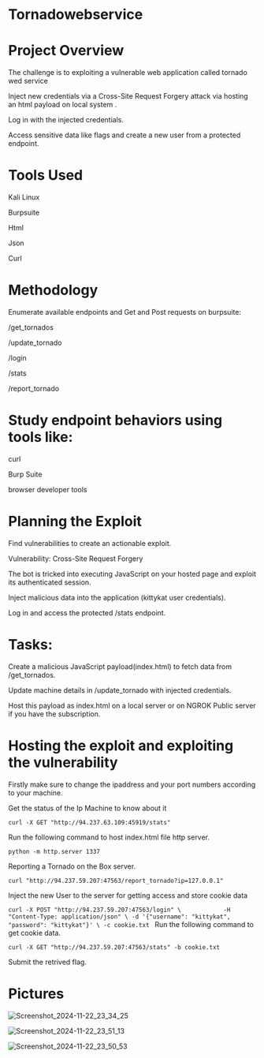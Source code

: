 # Tornadowebservice

# Project Overview

The challenge is to exploiting a vulnerable web application called tornado wed service

Inject new credentials via a Cross-Site Request Forgery attack via hosting an html payload on local system .

Log in with the injected credentials.

Access sensitive data like flags and create a new user from a protected endpoint.

# Tools Used

Kali Linux

Burpsuite

Html

Json

Curl

# Methodology
Enumerate available endpoints and Get and Post requests on burpsuite:

/get_tornados

/update_tornado

/login

/stats

/report_tornado

# Study endpoint behaviors using tools like:

curl

Burp Suite 

browser developer tools

# Planning the Exploit

Find vulnerabilities to create an actionable exploit.

Vulnerability: Cross-Site Request Forgery

The bot is tricked into executing JavaScript on your hosted page and exploit its authenticated session.

Inject malicious data into the application (kittykat user credentials).

Log in and access the protected /stats endpoint.

# Tasks:

Create a malicious JavaScript payload(index.html) to fetch data from /get_tornados.

Update machine details in /update_tornado with injected credentials.

Host this payload as index.html on a local server or on NGROK Public server if you have the subscription.

# Hosting the exploit and exploiting the vulnerability

Firstly make sure to change the ipaddress and your port numbers according to your machine.

Get the status of the Ip Machine to know about it

`curl -X GET "http://94.237.63.109:45919/stats"`

Run the following command to host index.html file http server.

`python -m http.server 1337`

Reporting a Tornado on the Box server.

`curl "http://94.237.59.207:47563/report_tornado?ip=127.0.0.1"`

Inject the new User to the server for getting access and store cookie data

`curl -X POST "http://94.237.59.207:47563/login" \           
-H "Content-Type: application/json" \
-d '{"username": "kittykat", "password": "kittykat"}' \
-c cookie.txt
`
Run the following command to get cookie data.

`curl -X GET "http://94.237.59.207:47563/stats" -b cookie.txt`

Submit the retrived flag.

# Pictures
![Screenshot_2024-11-22_23_34_25](https://github.com/user-attachments/assets/b56d6354-713c-4e9e-8692-8e1b9c355b17)

![Screenshot_2024-11-22_23_51_13](https://github.com/user-attachments/assets/18d85946-bff7-461c-a9d5-4182be43abb7)


![Screenshot_2024-11-22_23_50_53](https://github.com/user-attachments/assets/5d8c63d1-1578-4331-a8b2-85daa8de0eb7)


